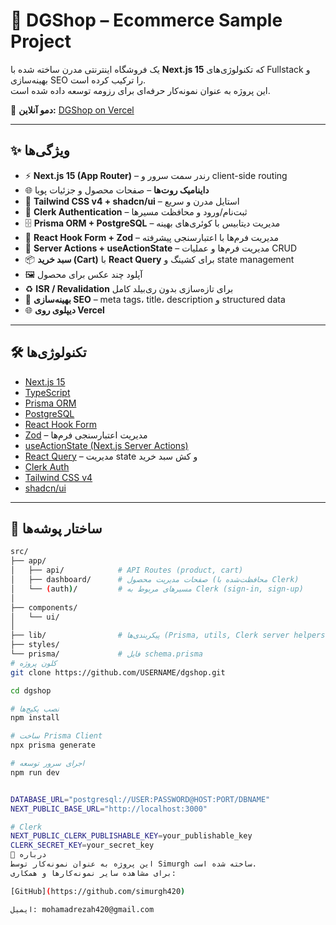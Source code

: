 # 🛒 DGShop – Ecommerce Sample Project

یک فروشگاه اینترنتی مدرن ساخته شده با **Next.js 15** که تکنولوژی‌های Fullstack و بهینه‌سازی SEO را ترکیب کرده است.  
این پروژه به عنوان نمونه‌کار حرفه‌ای برای رزومه توسعه داده شده است.  

🔗 **دمو آنلاین:** [DGShop on Vercel](https://dgshap-nxtcwvrta-simurghs-projects.vercel.app/)  

---

## ✨ ویژگی‌ها

- ⚡ **Next.js 15 (App Router)** – رندر سمت سرور و client-side routing  
- 🌐 **داینامیک روت‌ها** – صفحات محصول و جزئیات پویا  
- 🎨 **Tailwind CSS v4 + shadcn/ui** – استایل مدرن و سریع  
- 🔑 **Clerk Authentication** – ثبت‌نام/ورود و محافظت مسیرها  
- 🗄️ **Prisma ORM + PostgreSQL** – مدیریت دیتابیس با کوئری‌های بهینه  
- 📝 **React Hook Form + Zod** – مدیریت فرم‌ها با اعتبارسنجی پیشرفته  
- 🔄 **Server Actions + useActionState** – مدیریت فرم‌ها و عملیات CRUD  
- 📦 **سبد خرید (Cart)** با **React Query** برای کشینگ و state management  
- 🖼️ آپلود چند عکس برای محصول  
- ♻️ **ISR / Revalidation** برای تازه‌سازی بدون ری‌بیلد کامل  
- 🚀 **بهینه‌سازی SEO** – meta tags، title، description و structured data  
- 🌐 **دیپلوی روی Vercel**  

---

## 🛠️ تکنولوژی‌ها

- [Next.js 15](https://nextjs.org/)  
- [TypeScript](https://www.typescriptlang.org/)  
- [Prisma ORM](https://www.prisma.io/)  
- [PostgreSQL](https://www.postgresql.org/)  
- [React Hook Form](https://react-hook-form.com/)  
- [Zod](https://zod.dev/) – مدیریت اعتبارسنجی فرم‌ها  
- [useActionState (Next.js Server Actions)](https://beta.nextjs.org/docs/routing/server-actions)  
- [React Query](https://tanstack.com/query/latest) – مدیریت state و کش سبد خرید  
- [Clerk Auth](https://clerk.com/)  
- [Tailwind CSS v4](https://tailwindcss.com/)  
- [shadcn/ui](https://ui.shadcn.com/)  

---

## 📂 ساختار پوشه‌ها

```bash
src/
├── app/                
│   ├── api/            # API Routes (product, cart)
│   ├── dashboard/      # صفحات مدیریت محصول (محافظت‌شده با Clerk)
│   └── (auth)/         # مسیرهای مربوط به Clerk (sign-in, sign-up)
│
├── components/         
│   └── ui/             
│
├── lib/                # پیکربندی‌ها (Prisma, utils, Clerk server helpers)
├── styles/             
└── prisma/             # فایل schema.prisma
# کلون پروژه
git clone https://github.com/USERNAME/dgshop.git

cd dgshop

# نصب پکیج‌ها
npm install

# ساخت Prisma Client
npx prisma generate

# اجرای سرور توسعه
npm run dev


DATABASE_URL="postgresql://USER:PASSWORD@HOST:PORT/DBNAME"
NEXT_PUBLIC_BASE_URL="http://localhost:3000"

# Clerk
NEXT_PUBLIC_CLERK_PUBLISHABLE_KEY=your_publishable_key
CLERK_SECRET_KEY=your_secret_key
📌 درباره
این پروژه به عنوان نمونه‌کار توسط Simurgh ساخته شده است.
برای مشاهده سایر نمونه‌کارها و همکاری:

[GitHub](https://github.com/simurgh420)

ایمیل: mohamadrezah420@gmail.com
